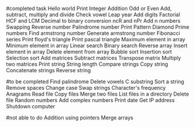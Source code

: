 #completed task
Hello world
Print Integer
Addition
Odd or Even
Add, subtract, multiply and divide
Check vowel
Leap year
Add digits
Factorial
HCF and LCM
Decimal to binary conversion
ncR and nPr
Add n numbers
Swapping
Reverse number
Palindrome number
Print Pattern
Diamond
Prime numbers
Find armstrong number
Generate armstrong number
Fibonacci series
Print floyd's triangle
Print pascal triangle
Maximum element in array
Minimum element in array
Linear search
Binary search
Reverse array
Insert element in array
Delete element from array
Bubble sort
Insertion sort
Selection sort
Add matrices
Subtract matrices
Transpose matrix
Multiply two matrices
Print string
String length
Compare strings
Copy string
Concatenate strings
Reverse string

#to be completed
Find palindrome
Delete vowels
C substring
Sort a string
Remove spaces
Change case
Swap strings
Character's frequency
Anagrams
Read file
Copy files
Merge two files
List files in a directory
Delete file
Random numbers
Add complex numbers
Print date
Get IP address
Shutdown computer

#not able to do 
Addition using pointers
Merge arrays

